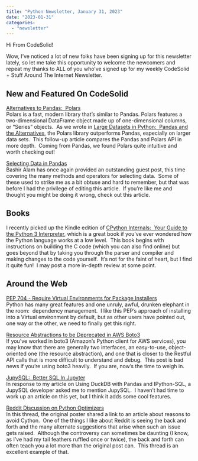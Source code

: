 ```yaml
---
title: "Python Newsletter, January 31, 2023"
date: "2023-01-31"
categories: 
  - "newsletter"
---
```


Hi From CodeSolid!

Wow, I’ve noticed a lot of new folks have been signing up for this newsletter lately, so let me take this opportunity to welcome the newcomers and repeat my thanks to ALL of you who’ve signed up for my weekly CodeSolid + Stuff Around The Internet Newsletter.

## New and Featured On CodeSolid

[Alternatives to Pandas:  Polars](https://codesolid.com/alternatives-to-pandas-python-polars/)  
Polars is a fast, modern library that’s similar to Pandas. Polars features a two-dimensional DataFrame object made up of one-dimensional columns, or “Series” objects.  As we wrote in [Large Datasets in Python:  Pandas and the Alternatives](https://codesolid.com/large-data-sets-in-python-pandas-and-the-alternatives/), the Polars library outperforms Pandas, especially on larger data sets.  This follow-up article compares the Pandas and Polars API in more depth.  Coming from Pandas, we found Polars quite intuitive and worth checking out!

[Selecting Data in Pandas](https://codesolid.com/selecting-data-in-pandas)  
Bashir Alam has once again provided an outstanding guest post, this time covering the many methods and operators for selecting data.  Some of these used to strike me as a bit obtuse and hard to remember, but that was before I had the privilege of editing this article.  If you’re like me and thought you might be doing it wrong, check out this article. 

## Books

I recently picked up the Kindle edition of [CPython Internals:  Your Guide to the Python 3 Interpreter](https://www.amazon.com/CPython-Internals-Guide-Python-Interpreter-ebook/dp/B0BCNSDSYP/ref=tmm_kin_swatch_0?_encoding=UTF8&qid=&sr=), which is a great book if you’ve ever wondered how the Python language works at a low level.  This book begins with instructions on building the C code (which you can also find online) but goes beyond that by taking you through the parser and compiler and making changes to the code yourself.  It’s not for the faint of heart, but I find it quite fun!  I may post a more in-depth review at some point.

## Around the Web

[PEP 704 - Require Virtual Environments for Package Installers](https://www.reddit.com/r/Python/comments/10l5mmk/pep_704_require_virtual_environments_by_default/)  
Python has many great features and one unruly, awful, drunken elephant in the room:  dependency management.  I like this PEP’s approach of installing into a Virtual environment by default, but as other users have pointed out, one way or the other, we need to finally get this right.

[Resource Abstractions to be Deprecated in AWS Boto3  
](https://www.reddit.com/r/Python/comments/10gl90s/resource_abstractions_to_be_deprecated_in_aws_sdk/)If you’ve worked in boto3 (Amazon’s Python client for AWS services), you may know that there are generally two interfaces, an easy-to-use, object-oriented one (the resource abstraction), and one that is closer to the Restful API calls that is more difficult to understand and debug.  This post is bad news if you’re using boto3 heavily.  If you are, now’s the time to weigh in.

[JupySQL:  Better SQL In Jupyter](https://ploomber.io/blog/jupysql/)  
In response to my article on Using DuckDB with Pandas and IPython-SQL, a JupySQL developer asked me to mention JupySQL.  I haven’t had time to work up an article on this yet, but I think it adds some cool features.

[Reddit Discussion on Python Optimizers](https://www.reddit.com/r/Python/comments/10gbt8w/some_reasons_to_avoid_cython/)  
In this thread, the original poster shared a link to an article about reasons to avoid Cython.  One of the things I like about Reddit is seeing the back and forth and the many alternate suggestions that arise when such an issue gets raised.  Although the controversy can sometimes be daunting (I know, as I’ve had my tail feathers ruffled once or twice), the back and forth can often teach you a lot more than the original post can.  This thread is an excellent example of that.

